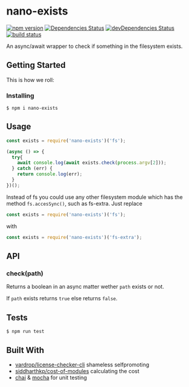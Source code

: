 # nano-exists

[![npm version](https://badge.fury.io/js/nano-exists.svg)](https://badge.fury.io/js/nano-exists)
[![Dependencies Status](https://david-dm.org/vardrop/nano-exists.svg)](https://david-dm.org/vardrop/nano-exists)
[![devDependencies Status](https://david-dm.org/vardrop/nano-exists/dev-status.svg)](https://david-dm.org/vardrop/nano-exists?type=dev)
[![build status](https://travis-ci.org/vardrop/nano-exists.svg?branch=master)](https://travis-ci.org/vardrop/nano-exists)

An async/await wrapper to check if something in the filesystem exists.

## Getting Started

This is how we roll:

### Installing

``` $ npm i nano-exists ```

## Usage

```javascript
const exists = require('nano-exists')('fs');

(async () => {
  try{
    await console.log(await exists.check(process.argv[2]));
  } catch (err) {
    return console.log(err);
  }
})();
```

Instead of fs you could use any other filesystem module which has the method ```fs.accesSync()```, such as fs-extra. Just replace
```javascript
const exists = require('nano-exists')('fs');
```
with
```javascript
const exists = require('nano-exists')('fs-extra');
```

## API

### check(path)

Returns a boolean in an async matter wether `path` exists or not.

If `path` exists returns `true` else returns `false`.

## Tests

``` $ npm run test ```

## Built With

* [vardrop/license-checker-cli](https://github.com/vardrop/license-checker-cli) shameless selfpromoting
* [siddharthkp/cost-of-modules](https://github.com/siddharthkp/cost-of-modules) calculating the cost
* [chai](https://github.com/chaijs/chai) & [mocha](https://github.com/mochajs/mocha) for unit testing
